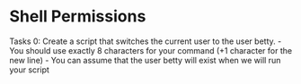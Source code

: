 # Shell Permissions

Tasks 0:
        Create a script that switches the current user to the user betty.
        - You should use exactly 8 characters for your command (+1 character for the new line)
        - You can assume that the user betty will exist when we will run your script
